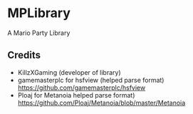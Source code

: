 # MPLibrary
A Mario Party Library

## Credits
 - KillzXGaming (developer of library)
 - gamemasterplc for hsfview (helped parse format) https://github.com/gamemasterplc/hsfview
 - Ploaj for Metanoia helped parse format) https://github.com/Ploaj/Metanoia/blob/master/Metanoia